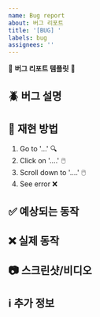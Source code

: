 ```yaml
---
name: Bug report
about: 버그 리포트
title: '[BUG] '
labels: bug
assignees: ''
---
```


🐞 **버그 리포트 템플릿** 🐞

## 🪲 버그 설명

<!--발생한 버그에 대해 명확하고 간결하게 설명해주세요-->

## 🔄 재현 방법

<!--버그를 재현하기 위한 단계를 설명해주세요-->

1. Go to '...' 🔍
2. Click on '....' 🖱️
3. Scroll down to '....' 🖱️
4. See error ❌

## ✅ 예상되는 동작

<!--의도한 정상 동작을 설명해주세요)-->

## ❌ 실제 동작

<!--실제 발생한 버그 동작을 설명해주세요-->

## 📷 스크린샷/비디오

<!--버그를 설명하는데 도움이 되는 스크린샷이나 비디오가 있다면 첨부해주세요-->

## ℹ️ 추가 정보

<!--버그에 대한 추가적인 정보가 있다면 남겨주세요-->

